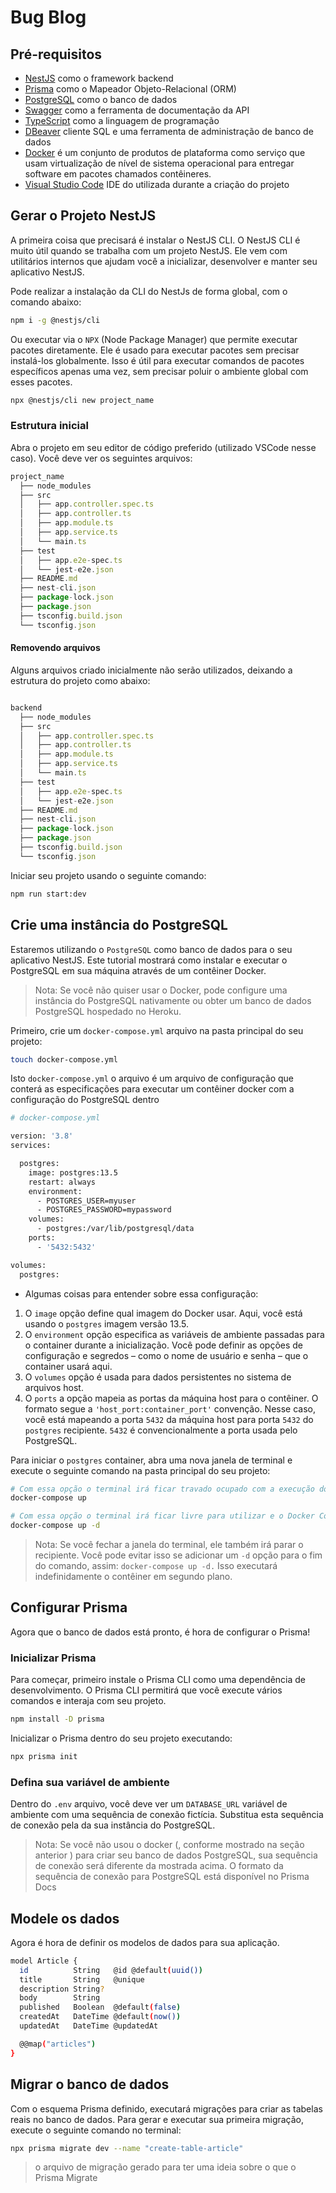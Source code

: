 # Bug Blog

## Pré-requisitos

* <a href="https://nestjs.com/" target="_blank">NestJS</a> como o framework backend
* <a href="https://www.prisma.io/" target="_blank">Prisma</a> como o Mapeador Objeto-Relacional (ORM)
* <a href="https://www.postgresql.org/" target="_blank">PostgreSQL</a> como o banco de dados
* <a href="https://swagger.io/" target="_blank">Swagger</a> como a ferramenta de documentação da API
* <a href="https://www.typescriptlang.org/" target="_blank">TypeScript</a> como a linguagem de programação
* <a href="https://dbeaver.io/download/" target="_blank">DBeaver</a> cliente SQL e uma ferramenta de administração de banco de dados
* <a href="https://www.docker.com/" target="_blank">Docker</a> é um conjunto de produtos de plataforma como serviço que usam virtualização de nível de sistema operacional para entregar software em pacotes chamados contêineres.
* <a href="https://code.visualstudio.com/" target="_blank">Visual Studio Code</a> IDE do utilizada durante a criação do projeto

## Gerar o Projeto NestJS

A primeira coisa que precisará é instalar o NestJS CLI. O NestJS CLI é muito útil quando se trabalha com um projeto NestJS. Ele vem com utilitários internos que ajudam você a inicializar, desenvolver e manter seu aplicativo NestJS.

Pode realizar a instalação da CLI do NestJs de forma global, com o comando abaixo:

```bash
npm i -g @nestjs/cli
```

Ou executar via o `NPX` (Node Package Manager) que permite executar pacotes diretamente. Ele é usado para executar pacotes sem precisar instalá-los globalmente. Isso é útil para executar comandos de pacotes específicos apenas uma vez, sem precisar poluir o ambiente global com esses pacotes.

```bash
npx @nestjs/cli new project_name
```

### Estrutura inicial

Abra o projeto em seu editor de código preferido (utilizado VSCode nesse caso). Você deve ver os seguintes arquivos:

```js
project_name
  ├── node_modules
  ├── src
  │   ├── app.controller.spec.ts
  │   ├── app.controller.ts
  │   ├── app.module.ts
  │   ├── app.service.ts
  │   └── main.ts
  ├── test
  │   ├── app.e2e-spec.ts
  │   └── jest-e2e.json
  ├── README.md
  ├── nest-cli.json
  ├── package-lock.json
  ├── package.json
  ├── tsconfig.build.json
  └── tsconfig.json

```

#### Removendo arquivos

Alguns arquivos criado inicialmente não serão utilizados, deixando a estrutura do projeto como abaixo:

```js

backend
  ├── node_modules
  ├── src
  │   ├── app.controller.spec.ts
  │   ├── app.controller.ts
  │   ├── app.module.ts
  │   ├── app.service.ts
  │   └── main.ts
  ├── test
  │   ├── app.e2e-spec.ts
  │   └── jest-e2e.json
  ├── README.md
  ├── nest-cli.json
  ├── package-lock.json
  ├── package.json
  ├── tsconfig.build.json
  └── tsconfig.json

```

Iniciar seu projeto usando o seguinte comando:

```bash
npm run start:dev
```

## Crie uma instância do PostgreSQL

Estaremos utilizando o `PostgreSQL` como banco de dados para o seu aplicativo NestJS. Este tutorial mostrará como instalar e executar o PostgreSQL em sua máquina através de um contêiner Docker.

> Nota: Se você não quiser usar o Docker, pode configure uma instância do PostgreSQL nativamente ou obter um banco de dados PostgreSQL hospedado no Heroku.


Primeiro, crie um `docker-compose.yml` arquivo na pasta principal do seu projeto:

```bash
touch docker-compose.yml
```

Isto `docker-compose.yml` o arquivo é um arquivo de configuração que conterá as especificações para executar um contêiner docker com a configuração do PostgreSQL dentro

```bash
# docker-compose.yml

version: '3.8'
services:

  postgres:
    image: postgres:13.5
    restart: always
    environment:
      - POSTGRES_USER=myuser
      - POSTGRES_PASSWORD=mypassword
    volumes:
      - postgres:/var/lib/postgresql/data
    ports:
      - '5432:5432'

volumes:
  postgres:

```

* Algumas coisas para entender sobre essa configuração:

1. O `image` opção define qual imagem do Docker usar. Aqui, você está usando o `postgres` imagem versão 13.5.
2. O `environment` opção especifica as variáveis de ambiente passadas para o container durante a inicialização. Você pode definir as opções de configuração e segredos – como o nome de usuário e senha – que o container usará aqui.
3. O `volumes` opção é usada para dados persistentes no sistema de arquivos host.
4. O `ports` a opção mapeia as portas da máquina host para o contêiner. O formato segue a `'host_port:container_port'` convenção. Nesse caso, você está mapeando a porta `5432` da máquina host para porta `5432` do `postgres` recipiente. `5432` é convencionalmente a porta usada pelo PostgreSQL.

Para iniciar o `postgres` container, abra uma nova janela de terminal e execute o seguinte comando na pasta principal do seu projeto:

```bash
# Com essa opção o terminal irá ficar travado ocupado com a execução do Docker Compose
docker-compose up

# Com essa opção o terminal irá ficar livre para utilizar e o Docker Compose executando no segundo plano
docker-compose up -d
```

> Nota: Se você fechar a janela do terminal, ele também irá parar o recipiente. Você pode evitar isso se adicionar um `-d` opção para o fim do comando, assim: `docker-compose up -d.` Isso executará indefinidamente o contêiner em segundo plano.

## Configurar Prisma

Agora que o banco de dados está pronto, é hora de configurar o Prisma!

### Inicializar Prisma

Para começar, primeiro instale o Prisma CLI como uma dependência de desenvolvimento. O Prisma CLI permitirá que você execute vários comandos e interaja com seu projeto.

```bash
npm install -D prisma
```

Inicializar o Prisma dentro do seu projeto executando:

```bash
npx prisma init
```

### Defina sua variável de ambiente

Dentro do `.env` arquivo, você deve ver um `DATABASE_URL` variável de ambiente com uma sequência de conexão fictícia. Substitua esta sequência de conexão pela da sua instância do PostgreSQL.

> Nota: Se você não usou o docker (, conforme mostrado na seção anterior ) para criar seu banco de dados PostgreSQL, sua sequência de conexão será diferente da mostrada acima. O formato da sequência de conexão para PostgreSQL está disponível no Prisma Docs

## Modele os dados

Agora é hora de definir os modelos de dados para sua aplicação.

```bash
model Article {
  id          String   @id @default(uuid())
  title       String   @unique
  description String?
  body        String
  published   Boolean  @default(false)
  createdAt   DateTime @default(now())
  updatedAt   DateTime @updatedAt

  @@map("articles")
}
```

## Migrar o banco de dados

Com o esquema Prisma definido, executará migrações para criar as tabelas reais no banco de dados. Para gerar e executar sua primeira migração, execute o seguinte comando no terminal:

```bash
npx prisma migrate dev --name "create-table-article"
```

> o arquivo de migração gerado para ter uma ideia sobre o que o Prisma Migrate

